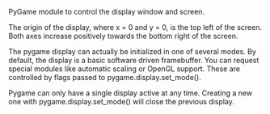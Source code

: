 PyGame module to control the display window and screen.

The origin of the display, where x = 0 and y = 0, is the top left of the screen. Both axes increase positively towards the bottom right of the screen.

The pygame display can actually be initialized in one of several modes. By default, the display is a basic software driven framebuffer. You can request special modules like automatic scaling or OpenGL support. These are controlled by flags passed to pygame.display.set_mode().

Pygame can only have a single display active at any time. Creating a new one with pygame.display.set_mode() will close the previous display.
